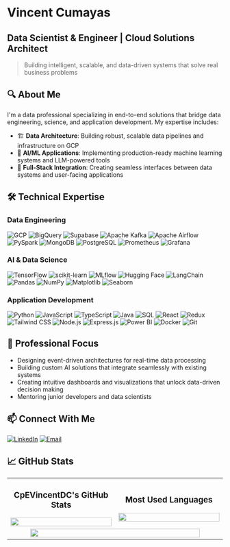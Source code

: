 # Vincent Cumayas
## Data Scientist & Engineer | Cloud Solutions Architect

> Building intelligent, scalable, and data-driven systems that solve real business problems

## 🔍 About Me

I'm a data professional specializing in end-to-end solutions that bridge data engineering, science, and application development. My expertise includes:

- 🏗️ **Data Architecture**: Building robust, scalable data pipelines and infrastructure on GCP
- 🧠 **AI/ML Applications**: Implementing production-ready machine learning systems and LLM-powered tools
- 🔄 **Full-Stack Integration**: Creating seamless interfaces between data systems and user-facing applications

## 🛠️ Technical Expertise

### Data Engineering
![GCP](https://img.shields.io/badge/GCP-4285F4?style=for-the-badge&logo=google-cloud&logoColor=white)
![BigQuery](https://img.shields.io/badge/BigQuery-4285F4?style=for-the-badge&logo=google-cloud&logoColor=white)
![Supabase](https://img.shields.io/badge/Supabase-3ECF8E?style=for-the-badge&logo=supabase&logoColor=white)
![Apache Kafka](https://img.shields.io/badge/Apache_Kafka-231F20?style=for-the-badge&logo=apache-kafka&logoColor=white)
![Apache Airflow](https://img.shields.io/badge/Airflow-017CEE?style=for-the-badge&logo=apache-airflow&logoColor=white)
![PySpark](https://img.shields.io/badge/PySpark-E25A1C?style=for-the-badge&logo=apache-spark&logoColor=white)
![MongoDB](https://img.shields.io/badge/MongoDB-4EA94B?style=for-the-badge&logo=mongodb&logoColor=white)
![PostgreSQL](https://img.shields.io/badge/PostgreSQL-316192?style=for-the-badge&logo=postgresql&logoColor=white)
![Prometheus](https://img.shields.io/badge/Prometheus-E6522C?style=for-the-badge&logo=prometheus&logoColor=white)
![Grafana](https://img.shields.io/badge/Grafana-F46800?style=for-the-badge&logo=grafana&logoColor=white)

### AI & Data Science
![TensorFlow](https://img.shields.io/badge/TensorFlow-FF6F00?style=for-the-badge&logo=tensorflow&logoColor=white)
![scikit-learn](https://img.shields.io/badge/scikit_learn-F7931E?style=for-the-badge&logo=scikit-learn&logoColor=white)
![MLflow](https://img.shields.io/badge/MLflow-0194E2?style=for-the-badge&logo=mlflow&logoColor=white)
![Hugging Face](https://img.shields.io/badge/Hugging_Face-FFD21E?style=for-the-badge&logo=huggingface&logoColor=black)
![LangChain](https://img.shields.io/badge/LangChain-3178C6?style=for-the-badge&logoColor=white)
![Pandas](https://img.shields.io/badge/Pandas-150458?style=for-the-badge&logo=pandas&logoColor=white)
![NumPy](https://img.shields.io/badge/NumPy-013243?style=for-the-badge&logo=numpy&logoColor=white)
![Matplotlib](https://img.shields.io/badge/Matplotlib-11557C?style=for-the-badge&logoColor=white)
![Seaborn](https://img.shields.io/badge/Seaborn-3776AB?style=for-the-badge&logoColor=white)

### Application Development
![Python](https://img.shields.io/badge/Python-3776AB?style=for-the-badge&logo=python&logoColor=white)
![JavaScript](https://img.shields.io/badge/JavaScript-F7DF1E?style=for-the-badge&logo=javascript&logoColor=black)
![TypeScript](https://img.shields.io/badge/TypeScript-3178C6?style=for-the-badge&logo=typescript&logoColor=white)
![Java](https://img.shields.io/badge/Java-ED8B00?style=for-the-badge&logo=java&logoColor=white)
![SQL](https://img.shields.io/badge/SQL-4479A1?style=for-the-badge&logo=postgresql&logoColor=white)
![React](https://img.shields.io/badge/React-20232A?style=for-the-badge&logo=react&logoColor=61DAFB)
![Redux](https://img.shields.io/badge/Redux-593D88?style=for-the-badge&logo=redux&logoColor=white)
![Tailwind CSS](https://img.shields.io/badge/Tailwind_CSS-38B2AC?style=for-the-badge&logo=tailwind-css&logoColor=white)
![Node.js](https://img.shields.io/badge/Node.js-339933?style=for-the-badge&logo=nodedotjs&logoColor=white)
![Express.js](https://img.shields.io/badge/Express.js-000000?style=for-the-badge&logo=express&logoColor=white)
![Power BI](https://img.shields.io/badge/Power_BI-F2C811?style=for-the-badge&logo=powerbi&logoColor=black)
![Docker](https://img.shields.io/badge/Docker-2CA5E0?style=for-the-badge&logo=docker&logoColor=white)
![Git](https://img.shields.io/badge/Git-F05032?style=for-the-badge&logo=git&logoColor=white)

## 💼 Professional Focus

- Designing event-driven architectures for real-time data processing
- Building custom AI solutions that integrate seamlessly with existing systems
- Creating intuitive dashboards and visualizations that unlock data-driven decision making
- Mentoring junior developers and data scientists

## 📫 Connect With Me

[![LinkedIn](https://img.shields.io/badge/LinkedIn-0077B5?style=for-the-badge&logo=linkedin&logoColor=white)](linkedin.com/in/vincent-cumayas)
[![Email](https://img.shields.io/badge/Email-D14836?style=for-the-badge&logo=gmail&logoColor=white)](mailto:cpe.vincentcumayas@gmail.com)

## 📈 GitHub Stats

<div align="center" width="100%">
  <table width="100%">
    <tr>
      <td width="50%" align="center">
        <h3>CpEVincentDC's GitHub Stats</h3>
        <img width="100%" src="https://github-readme-stats.vercel.app/api?username=cpevincentdc&show_icons=true&theme=radical&hide_border=true&card_width=500" />
      </td>
      <td width="50%" align="center">
        <h3>Most Used Languages</h3>
        <img width="100%" src="https://github-readme-stats.vercel.app/api/top-langs/?username=cpevincentdc&layout=compact&theme=radical&hide_border=true&card_width=500" />
      </td>
    </tr>
    <tr>
      <td colspan="2" align="center">
        <img width="90%" src="https://github-readme-streak-stats.herokuapp.com/?user=cpevincentdc&theme=radical&hide_border=true" />
      </td>
    </tr>
  </table>
</div>
